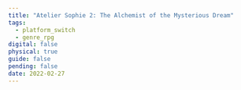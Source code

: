 ```yaml
---
title: "Atelier Sophie 2: The Alchemist of the Mysterious Dream"
tags:
  - platform_switch
  - genre_rpg
digital: false
physical: true
guide: false
pending: false
date: 2022-02-27
---
```

